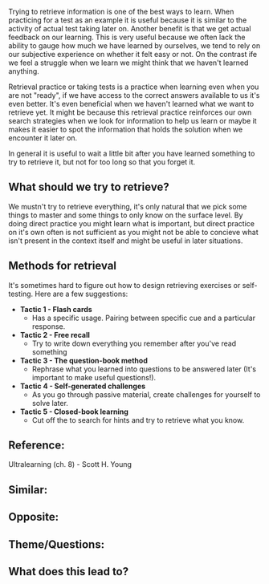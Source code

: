 Trying to retrieve information is one of the best ways to learn. When practicing for a test as an example it is useful because it is similar to the activity of actual test taking later on. Another benefit is that we get actual feedback on our learning. This is very useful because we often lack the ability to gauge how much we have learned by ourselves, we tend to rely on our subjective experience on whether it felt easy or not. On the contrast ife we feel a struggle when we learn we might think  that we haven't learned anything.

Retrieval practice or taking tests is a practice when learning even when you are not "ready", if we have access to the correct answers available to us it's even better. It's even beneficial when we haven't learned what we want to retrieve yet. It might be because this retrieval practice reinforces our own search strategies when we look for information to help us learn or maybe it makes it easier to spot the information that holds the solution when we encounter it later on.

In general it is useful to wait a little bit after you have learned something to try to retrieve it, but not for too long so that you forget it. 

## What should we try to retrieve?
We mustn't try to retrieve everything, it's only natural that we pick some things to master and some things to only know on the surface level. By doing direct practice you might learn what is important, but direct practice on it's own often is not sufficient as you might not be able to concieve what isn't present in the context itself and might be useful in later situations.

## Methods for retrieval
It's sometimes hard to figure out how to design retrieving exercises or self-testing. Here are a few suggestions:

- **Tactic 1 - Flash cards**
	- Has a specific usage. Pairing between specific cue and a particular response.
- **Tactic 2 - Free recall**
	- Try to write down everything you remember after you've read something
- **Tactic 3 - The question-book method**
	- Rephrase what you learned into questions to be answered later (It's important to make useful questions!).
- **Tactic 4 - Self-generated challenges**
	- As you go through passive material, create challenges for yourself to solve later.
- **Tactic 5 - Closed-book learning**
	- Cut off the to search for hints and try to retrieve what you know.

## Reference:
Ultralearning (ch. 8) - Scott H. Young

## Similar:

## Opposite:

## Theme/Questions:

## What does this lead to?

